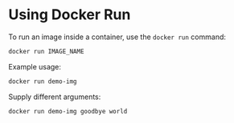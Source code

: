 # Using Docker Run

To run an image inside a container, use the `docker run` command:

```bash
docker run IMAGE_NAME
```

Example usage:
```bash
docker run demo-img
```

Supply different arguments:
```bash
docker run demo-img goodbye world
```


